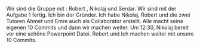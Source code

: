 Wir sind die Gruppe mit : Robert , Nikolaj und Serdar.
Wir sind mit der Aufgabe 1 fertig. Ich bin der Gründer.
Ich habe Nikolaj, Robert und die zwei Tutoren Ahmet und Emre auch als Collaborator erstellt.
Alle macht seine eigenen 10 Commits und dann wir machen weiter.
Um 12:30, Nikolaj bereit vor eine schöne Powerpoint Datei. 
Robert und Ich machen weiter mit unsere 10 Commits.
